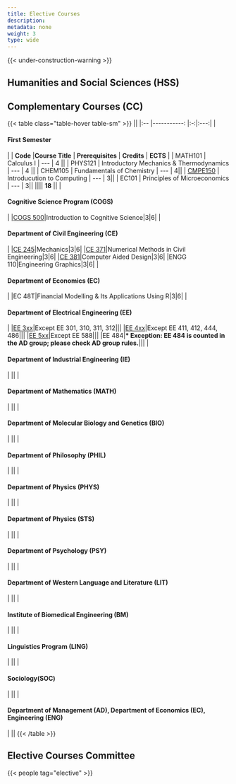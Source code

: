 ```yaml
---
title: Elective Courses
description:
metadata: none
weight: 3
type: wide
---
```



{{< under-construction-warning >}}

## Humanities and Social Sciences (HSS)

## Complementary Courses (CC)



<!-- prettier-ignore-start -->
{{< table class="table-hover table-sm" >}}
||
|:-- |-----------: |:-:|:---:|
| <h4>First Semester</h4>|
| **Code** |**Course Title** | **Prerequisites** | **Credits** | **ECTS** |
| MATH101 | Calculus I | --- | 4 ||
| PHYS121 | Introductory Mechanics & Thermodynamics | --- | 4 ||
| CHEM105 | Fundamentals of Chemistry | --- | 4||
| [CMPE150](/courses/cmpe150) | Introducution to Computing | --- | 3||
| EC101 | Principles of Microeconomics | --- | 3||
|||| **18** ||
| <h4>Cognitive Science Program (COGS)</h4>|
|[COGS 500](https://cogsci.bogazici.edu.tr/courses)|Introduction to Cognitive Science|3|6|
| <h4>Department of Civil Engineering (CE)</h4>|
|[CE 245](http://www.ce.bogazici.edu.tr/?q=course-list-undergraduate)|Mechanics|3|6|
|[CE 371](http://www.ce.bogazici.edu.tr/?q=course-list-undergraduate)|Numerical Methods in Civil Engineering|3|6|
|[CE 381](http://www.ce.bogazici.edu.tr/?q=course-list-undergraduate)|Computer Aided Design|3|6|
|ENGG 110|Engineering Graphics|3|6|
| <h4>Department of Economics (EC)</h4>|
|EC 48T|Financial Modelling & Its Applications Using R|3|6|
| <h4>Department of Electrical Engineering (EE)</h4>|
|[EE 3xx](https://ee.bogazici.edu.tr/ungraduate-courses)|Except EE 301, 310, 311, 312|||
|[EE 4xx](https://ee.bogazici.edu.tr/undegraduate-courses)|Except EE 411, 412, 444, 486|||
|[EE 5xx](https://ee.bogazici.edu.tr/graduate-courses)|Except EE 588|||
|EE 484|**\* Exception: EE 484 is counted in the AD group; please check AD group rules.**|||
| <h4>Department of Industrial Engineering (IE)</h4>|
||
| <h4>Department of Mathematics (MATH)</h4>|
||
| <h4>Department of Molecular Biology and Genetics (BIO)</h4>|
||
| <h4>Department of Philosophy (PHIL)</h4>|
||
| <h4>Department of Physics (PHYS)</h4>|
||
| <h4>Department of Physics (STS)</h4>|
||
| <h4>Department of Psychology (PSY)</h4>|
||
| <h4>Department of Western Language and Literature (LIT)</h4>|
||
| <h4>Institute of Biomedical Engineering (BM)</h4>|
||
| <h4>Linguistics Program (LING)</h4>|
||
| <h4>Sociology(SOC)</h4>|
||
| <h4>Department of Management (AD), Department of Economics (EC), Engineering (ENG)</h4>|
||
{{< /table >}}
<!-- prettier-ignore-end -->

## Elective Courses Committee

{{< people tag="elective" >}}
